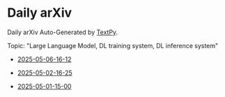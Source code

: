 # Daily arXiv

Daily arXiv Auto-Generated by [TextPy](https://github.com/yezhengmao1/TextPy).

Topic: "Large Language Model, DL training system, DL inference system"

* [2025-05-06-16-12](./2025-05-06-16-12.md)

* [2025-05-02-16-25](./2025-05-02-16-25.md)

* [2025-05-01-15-00](./2025-05-01-15-00.md)